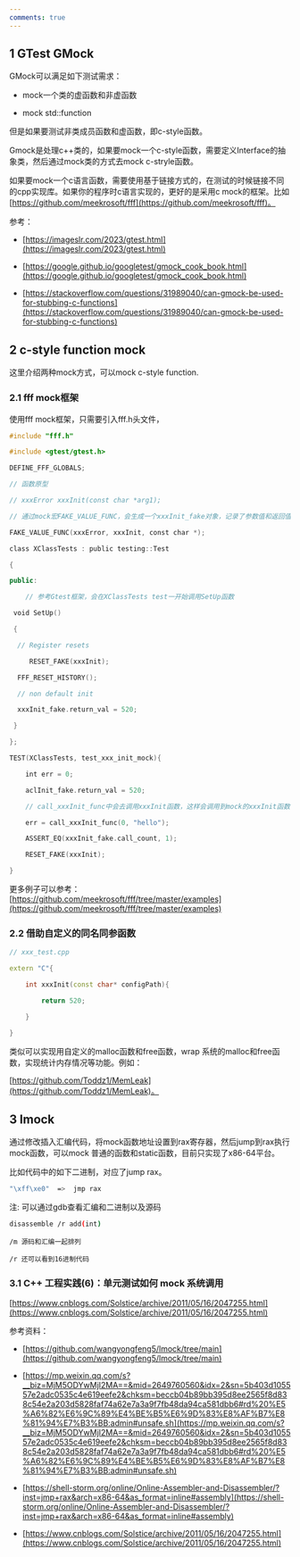 ```yaml
---
comments: true
---
```

## 1 GTest GMock

GMock可以满足如下测试需求：

- mock一个类的虚函数和非虚函数
    
- mock std::function
    

但是如果要测试非类成员函数和虚函数，即c-style函数。

Gmock是处理c++类的，如果要mock一个c-style函数，需要定义Interface的抽象类，然后通过mock类的方式去mock c-stryle函数。

如果要mock一个c语言函数，需要使用基于链接方式的，在测试的时候链接不同的cpp实现库。如果你的程序时c语言实现的，更好的是采用c mock的框架。比如[https://github.com/meekrosoft/fff](https://github.com/meekrosoft/fff)。

参考：

- [https://imageslr.com/2023/gtest.html](https://imageslr.com/2023/gtest.html)
    
- [https://google.github.io/googletest/gmock_cook_book.html](https://google.github.io/googletest/gmock_cook_book.html)
    
- [https://stackoverflow.com/questions/31989040/can-gmock-be-used-for-stubbing-c-functions](https://stackoverflow.com/questions/31989040/can-gmock-be-used-for-stubbing-c-functions)

## 2 c-style function mock

这里介绍两种mock方式，可以mock c-style function.

### 2.1 fff mock框架

使用fff mock框架，只需要引入fff.h头文件，

```cpp
#include "fff.h"

#include <gtest/gtest.h>

DEFINE_FFF_GLOBALS;

// 函数原型

// xxxError xxxInit(const char *arg1);

// 通过mock宏FAKE_VALUE_FUNC，会生成一个xxxInit_fake对象，记录了参数值和返回值，可以更改函数返回值等

FAKE_VALUE_FUNC(xxxError, xxxInit, const char *);

class XClassTests : public testing::Test

{

public:

    // 参考Gtest框架，会在XClassTests test一开始调用SetUp函数

 void SetUp()

 {

  // Register resets

     RESET_FAKE(xxxInit);

  FFF_RESET_HISTORY();

  // non default init

  xxxInit_fake.return_val = 520;

 }

};

TEST(XClassTests, test_xxx_init_mock){

    int err = 0;

    aclInit_fake.return_val = 520;

    // call_xxxInit_func中会去调用xxxInit函数，这样会调用到mock的xxxInit函数

    err = call_xxxInit_func(0, "hello");

    ASSERT_EQ(xxxInit_fake.call_count, 1);

    RESET_FAKE(xxxInit);

}
```

更多例子可以参考：[https://github.com/meekrosoft/fff/tree/master/examples](https://github.com/meekrosoft/fff/tree/master/examples)

### 2.2 借助自定义的同名同参函数

```cpp
// xxx_test.cpp

extern "C"{

    int xxxInit(const char* configPath){

        return 520;

    }

}
```

类似可以实现用自定义的malloc函数和free函数，wrap 系统的malloc和free函数，实现统计内存情况等功能。例如：

[https://github.com/Toddz1/MemLeak](https://github.com/Toddz1/MemLeak)。
## 3 lmock

通过修改插入汇编代码，将mock函数地址设置到rax寄存器，然后jump到rax执行mock函数，可以mock 普通的函数和static函数，目前只实现了x86-64平台。

比如代码中的如下二进制，对应了jump rax。

```bash
"\xff\xe0"  =>  jmp rax
```

注: 可以通过gdb查看汇编和二进制以及源码

```bash
disassemble /r add(int)
```

```
/m 源码和汇编一起排列

/r 还可以看到16进制代码
```

### 3.1 C++ 工程实践(6)：单元测试如何 mock 系统调用

[https://www.cnblogs.com/Solstice/archive/2011/05/16/2047255.html](https://www.cnblogs.com/Solstice/archive/2011/05/16/2047255.html)

参考资料：

- [https://github.com/wangyongfeng5/lmock/tree/main](https://github.com/wangyongfeng5/lmock/tree/main)
    
- [https://mp.weixin.qq.com/s?__biz=MjM5ODYwMjI2MA==&mid=2649760560&idx=2&sn=5b403d105557e2adc0535c4e619eefe2&chksm=beccb04b89bb395d8ee2565f8d838c54e2a203d5828faf74a62e7a3a9f7fb48da94ca581dbb6#rd%20%E5%A6%82%E6%9C%89%E4%BE%B5%E6%9D%83%E8%AF%B7%E8%81%94%E7%B3%BB:admin#unsafe.sh](https://mp.weixin.qq.com/s?__biz=MjM5ODYwMjI2MA==&mid=2649760560&idx=2&sn=5b403d105557e2adc0535c4e619eefe2&chksm=beccb04b89bb395d8ee2565f8d838c54e2a203d5828faf74a62e7a3a9f7fb48da94ca581dbb6#rd%20%E5%A6%82%E6%9C%89%E4%BE%B5%E6%9D%83%E8%AF%B7%E8%81%94%E7%B3%BB:admin#unsafe.sh)
    
- [https://shell-storm.org/online/Online-Assembler-and-Disassembler/?inst=jmp+rax&arch=x86-64&as_format=inline#assembly](https://shell-storm.org/online/Online-Assembler-and-Disassembler/?inst=jmp+rax&arch=x86-64&as_format=inline#assembly)
    
- [https://www.cnblogs.com/Solstice/archive/2011/05/16/2047255.html](https://www.cnblogs.com/Solstice/archive/2011/05/16/2047255.html)